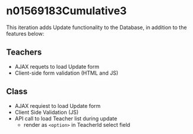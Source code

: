 # n01569183Cumulative3

This iteration adds Update functionality to the Database, in addition to the features below:

## Teachers
- AJAX requets to load Update form
- Client-side form validation (HTML and JS)

## Class
- AJAX requiest to load Update form
- Client Side Validation (JS)
- API call to load Teacher list during update
  - render as `<option>` in TeacherId select field 
